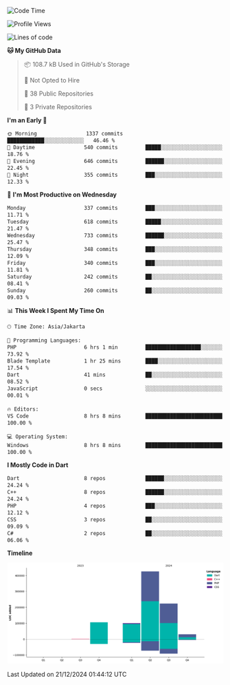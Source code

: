 <!--START_SECTION:waka-->
![Code Time](http://img.shields.io/badge/Code%20Time-337%20hrs%2011%20mins-blue)

![Profile Views](http://img.shields.io/badge/Profile%20Views-0-blue)

![Lines of code](https://img.shields.io/badge/From%20Hello%20World%20I%27ve%20Written-884.3%20thousand%20lines%20of%20code-blue)

**🐱 My GitHub Data** 

> 📦 108.7 kB Used in GitHub's Storage 
 > 
> 🚫 Not Opted to Hire
 > 
> 📜 38 Public Repositories 
 > 
> 🔑 3 Private Repositories 
 > 
**I'm an Early 🐤** 

```text
🌞 Morning                1337 commits        ████████████░░░░░░░░░░░░░   46.46 % 
🌆 Daytime                540 commits         █████░░░░░░░░░░░░░░░░░░░░   18.76 % 
🌃 Evening                646 commits         ██████░░░░░░░░░░░░░░░░░░░   22.45 % 
🌙 Night                  355 commits         ███░░░░░░░░░░░░░░░░░░░░░░   12.33 % 
```
📅 **I'm Most Productive on Wednesday** 

```text
Monday                   337 commits         ███░░░░░░░░░░░░░░░░░░░░░░   11.71 % 
Tuesday                  618 commits         █████░░░░░░░░░░░░░░░░░░░░   21.47 % 
Wednesday                733 commits         ██████░░░░░░░░░░░░░░░░░░░   25.47 % 
Thursday                 348 commits         ███░░░░░░░░░░░░░░░░░░░░░░   12.09 % 
Friday                   340 commits         ███░░░░░░░░░░░░░░░░░░░░░░   11.81 % 
Saturday                 242 commits         ██░░░░░░░░░░░░░░░░░░░░░░░   08.41 % 
Sunday                   260 commits         ██░░░░░░░░░░░░░░░░░░░░░░░   09.03 % 
```


📊 **This Week I Spent My Time On** 

```text
🕑︎ Time Zone: Asia/Jakarta

💬 Programming Languages: 
PHP                      6 hrs 1 min         ██████████████████░░░░░░░   73.92 % 
Blade Template           1 hr 25 mins        ████░░░░░░░░░░░░░░░░░░░░░   17.54 % 
Dart                     41 mins             ██░░░░░░░░░░░░░░░░░░░░░░░   08.52 % 
JavaScript               0 secs              ░░░░░░░░░░░░░░░░░░░░░░░░░   00.01 % 

🔥 Editors: 
VS Code                  8 hrs 8 mins        █████████████████████████   100.00 % 

💻 Operating System: 
Windows                  8 hrs 8 mins        █████████████████████████   100.00 % 
```

**I Mostly Code in Dart** 

```text
Dart                     8 repos             ██████░░░░░░░░░░░░░░░░░░░   24.24 % 
C++                      8 repos             ██████░░░░░░░░░░░░░░░░░░░   24.24 % 
PHP                      4 repos             ███░░░░░░░░░░░░░░░░░░░░░░   12.12 % 
CSS                      3 repos             ██░░░░░░░░░░░░░░░░░░░░░░░   09.09 % 
C#                       2 repos             ██░░░░░░░░░░░░░░░░░░░░░░░   06.06 % 
```



**Timeline**

![Lines of Code chart](https://raw.githubusercontent.com/PradiptaAhmad/PradiptaAhmad/main/assets/bar_graph.png)


 Last Updated on 21/12/2024 01:44:12 UTC
<!--END_SECTION:waka-->
